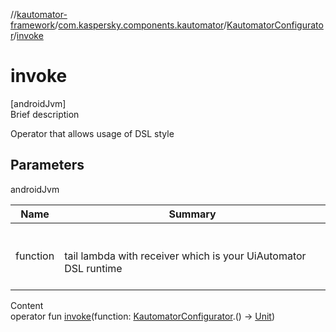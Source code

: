//[kautomator-framework](../../index.md)/[com.kaspersky.components.kautomator](../index.md)/[KautomatorConfigurator](index.md)/[invoke](invoke.md)



# invoke  
[androidJvm]  
Brief description  


Operator that allows usage of DSL style



## Parameters  
  
androidJvm  
  
|  Name|  Summary| 
|---|---|
| function| <br><br>tail lambda with receiver which is your UiAutomator DSL runtime<br><br>
  
  
Content  
operator fun [invoke](invoke.md)(function: [KautomatorConfigurator](index.md).() -> [Unit](https://kotlinlang.org/api/latest/jvm/stdlib/kotlin/-unit/index.html))  



